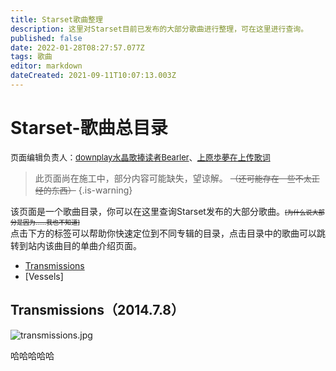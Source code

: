 ```yaml
---
title: Starset歌曲整理
description: 这里对Starset目前已发布的大部分歌曲进行整理，可在这里进行查询。
published: false
date: 2022-01-28T08:27:57.077Z
tags: 歌曲
editor: markdown
dateCreated: 2021-09-11T10:07:13.003Z
---
```


# Starset-歌曲总目录
<font size="2">页面编辑负责人：<a href="https://space.bilibili.com/505711149">downplay水晶歌捧读者Bearler</a>、<a href="https://space.bilibili.com/271885937">上原歩夢在上传歌词</a></font>
> 此页面尚在施工中，部分内容可能缺失，望谅解。
<font size="2"><s>（还可能存在一些不太正经的东西）</s></font>
{.is-warning}

<p>该页面是一个歌曲目录，你可以在这里查询Starset发布的大部分歌曲。<font size=1><s>[为什么说大部分是因为……我也不知道]</s></font>
<br/>点击下方的标签可以帮助你快速定位到不同专辑的目录，点击目录中的歌曲可以跳转到站内该曲目的单曲介绍页面。</p>

- [Transmissions](#trans)
- [Vessels]

## <div id="trans">**Transmissions（2014.7.8）**</div>
![transmissions.jpg](https://imgs.thestarsetsociety.cn/2022/01/28/64b63177fbd1f.jpg)
<div class="d_out" onmouseover="this.className='d_over'"
onmouseout="this.className='d_out'">哈哈哈哈哈</div>